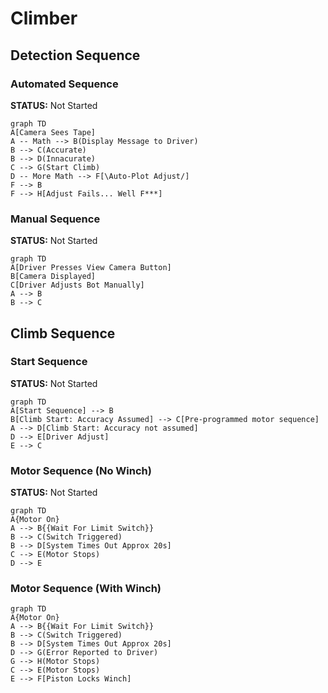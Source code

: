 # Climber

## Detection Sequence

### Automated Sequence

**STATUS:** Not Started

```mermaid
graph TD
A[Camera Sees Tape]
A -- Math --> B(Display Message to Driver)
B --> C(Accurate)
B --> D(Innacurate)
C --> G(Start Climb)
D -- More Math --> F[\Auto-Plot Adjust/]
F --> B
F --> H[Adjust Fails... Well F***]
```

### Manual Sequence

**STATUS:** Not Started

```mermaid
graph TD
A[Driver Presses View Camera Button]
B[Camera Displayed]
C[Driver Adjusts Bot Manually]
A --> B
B --> C
```

## Climb Sequence

### Start Sequence
**STATUS:** Not Started
```mermaid
graph TD
A[Start Sequence] --> B
B[Climb Start: Accuracy Assumed] --> C[Pre-programmed motor sequence]
A --> D[Climb Start: Accuracy not assumed]
D --> E[Driver Adjust]
E --> C
```

### Motor Sequence (No Winch)
**STATUS:** Not Started
```mermaid
graph TD
A{Motor On}
A --> B{{Wait For Limit Switch}}
B --> C(Switch Triggered)
B --> D[System Times Out Approx 20s]
C --> E(Motor Stops)
D --> E
```

### Motor Sequence (With Winch)

```mermaid
graph TD
A{Motor On}
A --> B{{Wait For Limit Switch}}
B --> C(Switch Triggered)
B --> D[System Times Out Approx 20s]
D --> G(Error Reported to Driver)
G --> H(Motor Stops)
C --> E(Motor Stops)
E --> F[Piston Locks Winch]
```